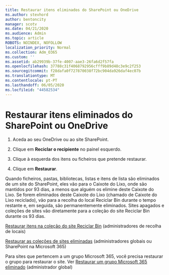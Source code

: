 ```yaml
---
title: Restaurar itens eliminados do SharePoint ou OneDrive
ms.author: stevhord
author: bentoncity
manager: scotv
ms.date: 04/21/2020
ms.audience: Admin
ms.topic: article
ROBOTS: NOINDEX, NOFOLLOW
localization_priority: Normal
ms.collection: Adm_O365
ms.custom: ''
ms.assetid: ab29939b-37fe-4007-aae3-26fa6d2f57fa
ms.openlocfilehash: 37788c31f4068792956cfff9b89d48c3e9c2f253
ms.sourcegitcommit: f28dafa0f727870038f72bc904da926daf4ec07b
ms.translationtype: MT
ms.contentlocale: pt-PT
ms.lasthandoff: 06/05/2020
ms.locfileid: "44582534"
---
```

# <a name="restore-deleted-items-from-sharepoint-or-onedrive"></a>Restaurar itens eliminados do SharePoint ou OneDrive

1. Aceda ao seu OneDrive ou ao site SharePoint.
    
2. Clique em **Reciclar o recipiente** no painel esquerdo. 
    
3. Clique à esquerda dos itens ou ficheiros que pretende restaurar.
    
4. Clique em **Restaurar**. 
    
Quando ficheiros, pastas, bibliotecas, listas e itens de lista são eliminados de um site do SharePoint, eles vão para o Caixote do Lixo, onde são mantidos por 93 dias, a menos que alguém os elimine deste Caixote do Lixo. Se forem eliminados deste Caixote do Lixo (chamado de Caixote do Lixo reciclado), vão para a recolha do local Reciclar Bin durante o tempo restante e, em seguida, são permanentemente eliminados. Sites apagados e coleções de sites vão diretamente para a coleção do site Reciclar Bin durante os 93 dias.
  
[Restaurar itens na coleção do site Reciclar Bin](https://go.microsoft.com/fwlink/?linkid=867800) (administradores de recolha de locais) 
  
[Restaurar as coleções de sites eliminadas](https://go.microsoft.com/fwlink/?linkid=867660) (administradores globais ou SharePoint na Microsoft 365) 
  
Para sites que pertencem a um grupo Microsoft 365, você precisa restaurar o grupo para restaurar o site. Ver [Restaurar um grupo Microsoft 365 eliminado](https://go.microsoft.com/fwlink/?linkid=867802) (administrador global) 
  

